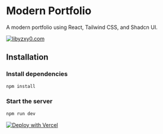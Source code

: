 # Modern Portfolio

A modern portfolio using React, Tailwind CSS, and Shadcn UI.

[![libyzxy0.com](https://img.shields.io/website.svg?down_color=red&down_message=down&up_color=green&up_message=up&url=http%3A%2F%2Flibyzxy0.com)](http://libyzxy0.com)

## Installation 

### Install dependencies
```sh
npm install
```

### Start the server
```sh
npm run dev
```

[![Deploy with Vercel](https://vercel.com/button)](https://vercel.com/new/clone?repository-url=https://github.com/libyzxy0/modern-portfolio)

